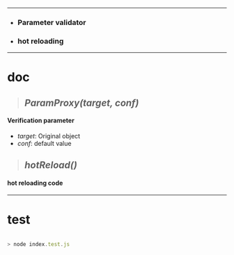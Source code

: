 ***

 * ### Parameter validator
 * ### hot reloading

***

# doc
>## *ParamProxy(target, conf)* 

#### Verification parameter
* *target*: Original object
* *conf*: default value

>## *hotReload()* 
#### hot reloading code

***

# test

 ```javascript

 > node index.test.js

 ```
